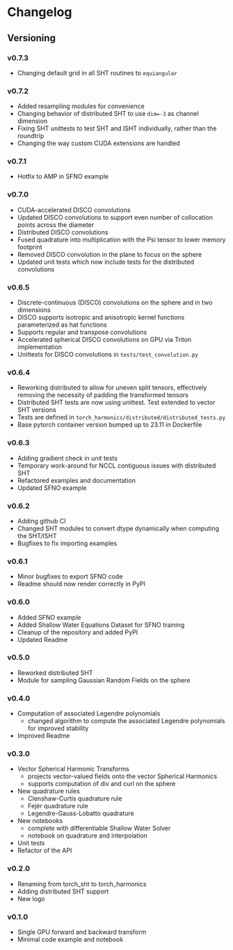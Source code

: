 # Changelog

## Versioning

### v0.7.3

* Changing default grid in all SHT routines to `equiangular`

### v0.7.2

* Added resampling modules for convenience
* Changing behavior of distributed SHT to use `dim=-3` as channel dimension
* Fixing SHT unittests to test SHT and ISHT individually, rather than the roundtrip
* Changing the way custom CUDA extensions are handled

### v0.7.1

* Hotfix to AMP in SFNO example

### v0.7.0

* CUDA-accelerated DISCO convolutions
* Updated DISCO convolutions to support even number of collocation points across the diameter
* Distributed DISCO convolutions
* Fused quadrature into multiplication with the Psi tensor to lower memory footprint
* Removed DISCO convolution in the plane to focus on the sphere
* Updated unit tests which now include tests for the distributed convolutions

### v0.6.5

* Discrete-continuous (DISCO) convolutions on the sphere and in two dimensions
* DISCO supports isotropic and anisotropic kernel functions parameterized as hat functions
* Supports regular and transpose convolutions
* Accelerated spherical DISCO convolutions on GPU via Triton implementation
* Unittests for DISCO convolutions in `tests/test_convolution.py`

### v0.6.4

* Reworking distributed to allow for uneven split tensors, effectively removing the necessity of padding the transformed tensors
* Distributed SHT tests are now using unittest. Test extended to vector SHT versions
* Tests are defined in `torch_harmonics/distributed/distributed_tests.py`
* Base pytorch container version bumped up to 23.11 in Dockerfile

### v0.6.3

* Adding gradient check in unit tests
* Temporary work-around for NCCL contiguous issues with distributed SHT
* Refactored examples and documentation
* Updated SFNO example

### v0.6.2

* Adding github CI
* Changed SHT modules to convert dtype dynamically when computing the SHT/ISHT
* Bugfixes to fix importing examples

### v0.6.1

* Minor bugfixes to export SFNO code
* Readme should now render correctly in PyPI

### v0.6.0

* Added SFNO example
* Added Shallow Water Equations Dataset for SFNO training
* Cleanup of the repository and added PyPI
* Updated Readme

### v0.5.0

* Reworked distributed SHT
* Module for sampling Gaussian Random Fields on the sphere

### v0.4.0

* Computation of associated Legendre polynomials
    * changed algorithm to compute the associated Legendre polynomials for improved stability
* Improved Readme

### v0.3.0

* Vector Spherical Harmonic Transforms
    * projects vector-valued fields onto the vector Spherical Harmonics
    * supports computation of div and curl on the sphere
* New quadrature rules
    * Clenshaw-Curtis quadrature rule
    * Fejér quadrature rule
    * Legendre-Gauss-Lobatto quadrature
* New notebooks
    * complete with differentiable Shallow Water Solver
    * notebook on quadrature and interpolation
* Unit tests
* Refactor of the API

### v0.2.0

* Renaming from torch_sht to torch_harmonics
* Adding distributed SHT support
* New logo

### v0.1.0

* Single GPU forward and backward transform
* Minimal code example and notebook
